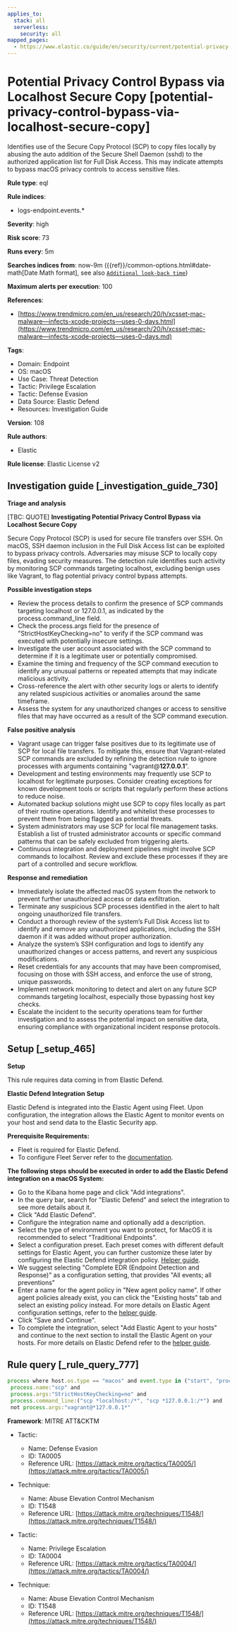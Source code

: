 ```yaml
---
applies_to:
  stack: all
  serverless:
    security: all
mapped_pages:
  - https://www.elastic.co/guide/en/security/current/potential-privacy-control-bypass-via-localhost-secure-copy.html
---
```


# Potential Privacy Control Bypass via Localhost Secure Copy [potential-privacy-control-bypass-via-localhost-secure-copy]

Identifies use of the Secure Copy Protocol (SCP) to copy files locally by abusing the auto addition of the Secure Shell Daemon (sshd) to the authorized application list for Full Disk Access. This may indicate attempts to bypass macOS privacy controls to access sensitive files.

**Rule type**: eql

**Rule indices**:

* logs-endpoint.events.*

**Severity**: high

**Risk score**: 73

**Runs every**: 5m

**Searches indices from**: now-9m ({{ref}}/common-options.html#date-math[Date Math format], see also [`Additional look-back time`](docs-content://solutions/security/detect-and-alert/create-detection-rule.md#rule-schedule))

**Maximum alerts per execution**: 100

**References**:

* [https://www.trendmicro.com/en_us/research/20/h/xcsset-mac-malware—​infects-xcode-projects—​uses-0-days.html](https://www.trendmicro.com/en_us/research/20/h/xcsset-mac-malware—​infects-xcode-projects—​uses-0-days.md)

**Tags**:

* Domain: Endpoint
* OS: macOS
* Use Case: Threat Detection
* Tactic: Privilege Escalation
* Tactic: Defense Evasion
* Data Source: Elastic Defend
* Resources: Investigation Guide

**Version**: 108

**Rule authors**:

* Elastic

**Rule license**: Elastic License v2

## Investigation guide [_investigation_guide_730]

**Triage and analysis**

[TBC: QUOTE]
**Investigating Potential Privacy Control Bypass via Localhost Secure Copy**

Secure Copy Protocol (SCP) is used for secure file transfers over SSH. On macOS, SSH daemon inclusion in the Full Disk Access list can be exploited to bypass privacy controls. Adversaries may misuse SCP to locally copy files, evading security measures. The detection rule identifies such activity by monitoring SCP commands targeting localhost, excluding benign uses like Vagrant, to flag potential privacy control bypass attempts.

**Possible investigation steps**

* Review the process details to confirm the presence of SCP commands targeting localhost or 127.0.0.1, as indicated by the process.command_line field.
* Check the process.args field for the presence of "StrictHostKeyChecking=no" to verify if the SCP command was executed with potentially insecure settings.
* Investigate the user account associated with the SCP command to determine if it is a legitimate user or potentially compromised.
* Examine the timing and frequency of the SCP command execution to identify any unusual patterns or repeated attempts that may indicate malicious activity.
* Cross-reference the alert with other security logs or alerts to identify any related suspicious activities or anomalies around the same timeframe.
* Assess the system for any unauthorized changes or access to sensitive files that may have occurred as a result of the SCP command execution.

**False positive analysis**

* Vagrant usage can trigger false positives due to its legitimate use of SCP for local file transfers. To mitigate this, ensure that Vagrant-related SCP commands are excluded by refining the detection rule to ignore processes with arguments containing "vagrant@**127.0.0.1**".
* Development and testing environments may frequently use SCP to localhost for legitimate purposes. Consider creating exceptions for known development tools or scripts that regularly perform these actions to reduce noise.
* Automated backup solutions might use SCP to copy files locally as part of their routine operations. Identify and whitelist these processes to prevent them from being flagged as potential threats.
* System administrators may use SCP for local file management tasks. Establish a list of trusted administrator accounts or specific command patterns that can be safely excluded from triggering alerts.
* Continuous integration and deployment pipelines might involve SCP commands to localhost. Review and exclude these processes if they are part of a controlled and secure workflow.

**Response and remediation**

* Immediately isolate the affected macOS system from the network to prevent further unauthorized access or data exfiltration.
* Terminate any suspicious SCP processes identified in the alert to halt ongoing unauthorized file transfers.
* Conduct a thorough review of the system’s Full Disk Access list to identify and remove any unauthorized applications, including the SSH daemon if it was added without proper authorization.
* Analyze the system’s SSH configuration and logs to identify any unauthorized changes or access patterns, and revert any suspicious modifications.
* Reset credentials for any accounts that may have been compromised, focusing on those with SSH access, and enforce the use of strong, unique passwords.
* Implement network monitoring to detect and alert on any future SCP commands targeting localhost, especially those bypassing host key checks.
* Escalate the incident to the security operations team for further investigation and to assess the potential impact on sensitive data, ensuring compliance with organizational incident response protocols.


## Setup [_setup_465]

**Setup**

This rule requires data coming in from Elastic Defend.

**Elastic Defend Integration Setup**

Elastic Defend is integrated into the Elastic Agent using Fleet. Upon configuration, the integration allows the Elastic Agent to monitor events on your host and send data to the Elastic Security app.

**Prerequisite Requirements:**

* Fleet is required for Elastic Defend.
* To configure Fleet Server refer to the [documentation](docs-content://reference/ingestion-tools/fleet/fleet-server.md).

**The following steps should be executed in order to add the Elastic Defend integration on a macOS System:**

* Go to the Kibana home page and click "Add integrations".
* In the query bar, search for "Elastic Defend" and select the integration to see more details about it.
* Click "Add Elastic Defend".
* Configure the integration name and optionally add a description.
* Select the type of environment you want to protect, for MacOS it is recommended to select "Traditional Endpoints".
* Select a configuration preset. Each preset comes with different default settings for Elastic Agent, you can further customize these later by configuring the Elastic Defend integration policy. [Helper guide](docs-content://solutions/security/configure-elastic-defend/configure-an-integration-policy-for-elastic-defend.md).
* We suggest selecting "Complete EDR (Endpoint Detection and Response)" as a configuration setting, that provides "All events; all preventions"
* Enter a name for the agent policy in "New agent policy name". If other agent policies already exist, you can click the "Existing hosts" tab and select an existing policy instead. For more details on Elastic Agent configuration settings, refer to the [helper guide](docs-content://reference/ingestion-tools/fleet/agent-policy.md).
* Click "Save and Continue".
* To complete the integration, select "Add Elastic Agent to your hosts" and continue to the next section to install the Elastic Agent on your hosts. For more details on Elastic Defend refer to the [helper guide](docs-content://solutions/security/configure-elastic-defend/install-elastic-defend.md).


## Rule query [_rule_query_777]

```js
process where host.os.type == "macos" and event.type in ("start", "process_started") and
 process.name:"scp" and
 process.args:"StrictHostKeyChecking=no" and
 process.command_line:("scp *localhost:/*", "scp *127.0.0.1:/*") and
 not process.args:"vagrant@*127.0.0.1*"
```

**Framework**: MITRE ATT&CKTM

* Tactic:

    * Name: Defense Evasion
    * ID: TA0005
    * Reference URL: [https://attack.mitre.org/tactics/TA0005/](https://attack.mitre.org/tactics/TA0005/)

* Technique:

    * Name: Abuse Elevation Control Mechanism
    * ID: T1548
    * Reference URL: [https://attack.mitre.org/techniques/T1548/](https://attack.mitre.org/techniques/T1548/)

* Tactic:

    * Name: Privilege Escalation
    * ID: TA0004
    * Reference URL: [https://attack.mitre.org/tactics/TA0004/](https://attack.mitre.org/tactics/TA0004/)

* Technique:

    * Name: Abuse Elevation Control Mechanism
    * ID: T1548
    * Reference URL: [https://attack.mitre.org/techniques/T1548/](https://attack.mitre.org/techniques/T1548/)



